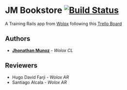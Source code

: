 # JM Bookstore  [![Build Status](https://travis-ci.org/wolox-training/jm-rails.svg?branch=master)](https://travis-ci.org/wolox-training/jm-rails)


A Training Rails app from [Wolox](https://www.wolox.co) following this  [Trello Board](https://trello.com/b/GNIKN0NC/training-rails-jhonathan-mu%C3%B1oz)

## Authors

* [**Jhonathan Munoz**](jhonathan.munoz@wolox.cl) - *Wolox CL* 

## Reviewers
* Hugo David Farji - *Wolox AR*
* Santiago Alcala  - *Wolox AR*